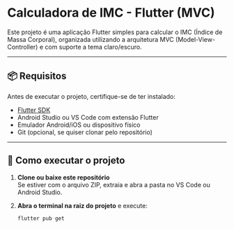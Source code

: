 # Calculadora de IMC - Flutter (MVC)

Este projeto é uma aplicação Flutter simples para calcular o IMC (Índice de Massa Corporal), organizada utilizando a arquitetura MVC (Model-View-Controller) e com suporte a tema claro/escuro.

---

## 📦 Requisitos

Antes de executar o projeto, certifique-se de ter instalado:

- [Flutter SDK](https://flutter.dev/docs/get-started/install)
- Android Studio ou VS Code com extensão Flutter
- Emulador Android/iOS ou dispositivo físico
- Git (opcional, se quiser clonar pelo repositório)

---

## 🚀 Como executar o projeto

1. **Clone ou baixe este repositório**  
   Se estiver com o arquivo ZIP, extraia e abra a pasta no VS Code ou Android Studio.

2. **Abra o terminal na raiz do projeto** e execute:

   ```bash
   flutter pub get
